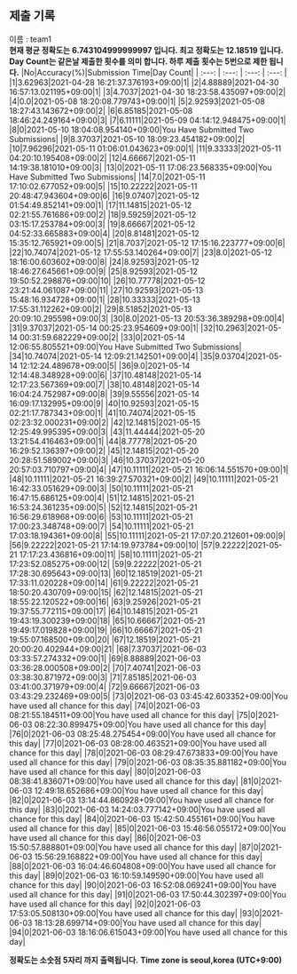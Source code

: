 


  
## 제출 기록  
이름 : team1  
**현재 평균 정확도는 6.743104999999997 입니다. 최고 정확도는 12.18519 입니다.**  
**Day Count는 같은날 제출한 횟수를 의미 합니다. 하루 제출 횟수는 5번으로 제한 됩니다.**
|No|Accuracy(%)|Submission Time|Day Count|
| :---: | :---: | :---: | :---: |
|1|3.62963|2021-04-28 16:21:37.376193+09:00|1|
|2|4.88889|2021-04-30 16:57:13.021195+09:00|1|
|3|4.7037|2021-04-30 18:23:58.435097+09:00|2|
|4|0.0|2021-05-08 18:20:08.779743+09:00|1|
|5|2.92593|2021-05-08 18:27:43.143672+09:00|2|
|6|6.85185|2021-05-08 18:46:24.249164+09:00|3|
|7|6.11111|2021-05-09 04:14:12.948475+09:00|1|
|8|0|2021-05-10 18:04:08.954140+09:00|You Have Submitted Two Submissions|
|9|8.37037|2021-05-10 18:09:23.454182+09:00|2|
|10|7.96296|2021-05-11 01:06:01.043623+09:00|1|
|11|9.33333|2021-05-11 04:20:10.195408+09:00|2|
|12|4.66667|2021-05-11 14:19:38.181010+09:00|3|
|13|0|2021-05-11 17:06:23.568335+09:00|You Have Submitted Two Submissions|
|14|7.0|2021-05-11 17:10:02.677052+09:00|5|
|15|10.22222|2021-05-11 20:48:47.943604+09:00|6|
|16|9.07407|2021-05-12 01:54:49.852141+09:00|1|
|17|11.14815|2021-05-12 02:21:55.761686+09:00|2|
|18|9.59259|2021-05-12 03:15:17.253784+09:00|3|
|19|8.66667|2021-05-12 04:52:33.665883+09:00|4|
|20|8.81481|2021-05-12 15:35:12.765921+09:00|5|
|21|8.7037|2021-05-12 17:15:16.223777+09:00|6|
|22|10.74074|2021-05-12 17:55:53.140264+09:00|7|
|23|8.0|2021-05-12 18:16:00.603602+09:00|8|
|24|8.92593|2021-05-12 18:46:27.645661+09:00|9|
|25|8.92593|2021-05-12 19:50:52.298876+09:00|10|
|26|10.77778|2021-05-12 23:21:44.061087+09:00|11|
|27|10.92593|2021-05-13 15:48:16.934728+09:00|1|
|28|10.33333|2021-05-13 17:55:31.112262+09:00|2|
|29|8.51852|2021-05-13 20:09:10.295598+09:00|3|
|30|8.0|2021-05-13 20:53:36.389298+09:00|4|
|31|9.37037|2021-05-14 00:25:23.954609+09:00|1|
|32|10.2963|2021-05-14 00:31:59.682229+09:00|2|
|33|0|2021-05-14 12:06:55.805521+09:00|You Have Submitted Two Submissions|
|34|10.74074|2021-05-14 12:09:21.142501+09:00|4|
|35|9.03704|2021-05-14 12:12:24.489678+09:00|5|
|36|9.0|2021-05-14 12:14:48.348928+09:00|6|
|37|10.48148|2021-05-14 12:17:23.567369+09:00|7|
|38|10.48148|2021-05-14 16:04:24.752987+09:00|8|
|39|9.55556|2021-05-14 16:09:17.132995+09:00|9|
|40|10.92593|2021-05-15 02:21:17.787343+09:00|1|
|41|10.74074|2021-05-15 02:23:32.000231+09:00|2|
|42|12.14815|2021-05-15 12:25:49.995395+09:00|3|
|43|11.44444|2021-05-20 13:21:54.416463+09:00|1|
|44|8.77778|2021-05-20 16:29:52.136397+09:00|2|
|45|12.14815|2021-05-20 20:28:51.589002+09:00|3|
|46|10.37037|2021-05-20 20:57:03.710797+09:00|4|
|47|10.11111|2021-05-21 16:06:14.551570+09:00|1|
|48|10.11111|2021-05-21 16:39:27.570321+09:00|2|
|49|10.11111|2021-05-21 16:42:33.051629+09:00|3|
|50|10.11111|2021-05-21 16:47:15.686125+09:00|4|
|51|12.14815|2021-05-21 16:53:24.361235+09:00|5|
|52|12.14815|2021-05-21 16:56:29.618968+09:00|6|
|53|10.11111|2021-05-21 17:00:23.348748+09:00|7|
|54|10.11111|2021-05-21 17:03:18.194361+09:00|8|
|55|10.11111|2021-05-21 17:07:20.212601+09:00|9|
|56|9.22222|2021-05-21 17:14:19.973784+09:00|10|
|57|9.22222|2021-05-21 17:17:23.436816+09:00|11|
|58|10.11111|2021-05-21 17:23:52.085275+09:00|12|
|59|9.22222|2021-05-21 17:28:30.695643+09:00|13|
|60|12.18519|2021-05-21 17:33:11.020228+09:00|14|
|61|9.22222|2021-05-21 18:50:20.430709+09:00|15|
|62|12.14815|2021-05-21 18:55:22.120522+09:00|16|
|63|9.25926|2021-05-21 19:37:55.772115+09:00|17|
|64|10.14815|2021-05-21 19:43:19.300239+09:00|18|
|65|10.66667|2021-05-21 19:49:17.019828+09:00|19|
|66|10.66667|2021-05-21 19:55:07.168500+09:00|20|
|67|12.18519|2021-05-21 20:00:20.402944+09:00|21|
|68|7.37037|2021-06-03 03:33:57.274332+09:00|1|
|69|8.88889|2021-06-03 03:36:28.000508+09:00|2|
|70|7.40741|2021-06-03 03:38:30.871972+09:00|3|
|71|7.85185|2021-06-03 03:41:00.371979+09:00|4|
|72|9.66667|2021-06-03 03:43:29.232469+09:00|5|
|73|0|2021-06-03 03:45:42.603352+09:00|You have used all chance for this day|
|74|0|2021-06-03 08:21:55.184511+09:00|You have used all chance for this day|
|75|0|2021-06-03 08:22:30.899475+09:00|You have used all chance for this day|
|76|0|2021-06-03 08:25:48.275454+09:00|You have used all chance for this day|
|77|0|2021-06-03 08:28:00.463521+09:00|You have used all chance for this day|
|78|0|2021-06-03 08:29:47.673833+09:00|You have used all chance for this day|
|79|0|2021-06-03 08:35:35.881182+09:00|You have used all chance for this day|
|80|0|2021-06-03 08:38:41.836071+09:00|You have used all chance for this day|
|81|0|2021-06-03 12:49:18.652686+09:00|You have used all chance for this day|
|82|0|2021-06-03 13:14:44.860928+09:00|You have used all chance for this day|
|83|0|2021-06-03 14:24:03.777142+09:00|You have used all chance for this day|
|84|0|2021-06-03 15:42:50.455161+09:00|You have used all chance for this day|
|85|0|2021-06-03 15:46:56.055172+09:00|You have used all chance for this day|
|86|0|2021-06-03 15:50:57.888801+09:00|You have used all chance for this day|
|87|0|2021-06-03 15:56:29.168822+09:00|You have used all chance for this day|
|88|0|2021-06-03 16:04:46.604808+09:00|You have used all chance for this day|
|89|0|2021-06-03 16:10:59.149590+09:00|You have used all chance for this day|
|90|0|2021-06-03 16:52:08.069241+09:00|You have used all chance for this day|
|91|0|2021-06-03 17:50:44.302397+09:00|You have used all chance for this day|
|92|0|2021-06-03 17:53:05.508130+09:00|You have used all chance for this day|
|93|0|2021-06-03 18:13:28.699714+09:00|You have used all chance for this day|
|94|0|2021-06-03 18:16:06.615043+09:00|You have used all chance for this day|


**정확도는 소숫점 5자리 까지 출력됩니다.**
**Time zone is seoul,korea (UTC+9:00)**
